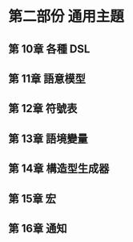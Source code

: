 # 第二部份 通用主題 #

## 第 10章 各種 DSL ##
## 第 11章 語意模型 ##
## 第 12章 符號表 ##
## 第 13章 語境變量 ##
## 第 14章 構造型生成器 ##
## 第 15章 宏 ##
## 第 16章 通知 ##
